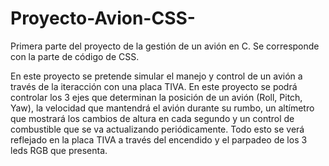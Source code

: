 # Proyecto-Avion-CSS-
Primera parte del proyecto de la gestión de un avión en C. Se corresponde con la parte de código de CSS.

En este proyecto se pretende simular el manejo y control de un avión a través de la iteracción con una placa TIVA. En este proyecto se podrá controlar los 3 ejes que determinan la posición de un avión (Roll, Pitch, Yaw), la velocidad que mantendrá el avión durante su rumbo, un altímetro que mostrará los cambios de altura en cada segundo y un control de combustible que se va actualizando periódicamente. Todo esto se verá reflejado en la placa TIVA a través del encendido y el parpadeo de los 3 leds RGB que presenta.
